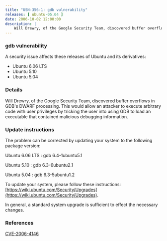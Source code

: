 ```yaml
---
title: "USN-356-1: gdb vulnerability"
releases: [ ubuntu-05.04 ]
date: 2006-10-02 12:00:00
description: |
    Will Drewry, of the Google Security Team, discovered buffer overflows in GDB&#39;s DWARF processing.  This would allow an attacker to execute arbitrary code with user privileges by tricking the user into using GDB to load an executable that contained malicious debugging information.
--- 
```

 
### gdb vulnerability

A security issue affects these releases of Ubuntu and its derivatives:

* Ubuntu 6.06 LTS
* Ubuntu 5.10
* Ubuntu 5.04

### Details

Will Drewry, of the Google Security Team, discovered buffer overflows in GDB&#39;s DWARF processing. This would allow an attacker to execute arbitrary code with user privileges by tricking the user into using GDB to load an executable that contained malicious debugging information.

### Update instructions

The problem can be corrected by updating your system to the following package version:

Ubuntu 6.06 LTS
 : gdb <span>6.4-1ubuntu5.1</span>

Ubuntu 5.10
 : gdb <span>6.3-6ubuntu2.1</span>

Ubuntu 5.04
 : gdb <span>6.3-5ubuntu1.2</span>

To update your system, please follow these instructions: [https://wiki.ubuntu.com/Security/Upgrades](https://wiki.ubuntu.com/Security/Upgrades).

In general, a standard system upgrade is sufficient to effect the necessary changes.

### References

 [CVE-2006-4146](http://people.ubuntu.com/~ubuntu-security/cve/CVE-2006-4146)
 
